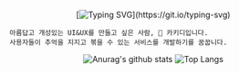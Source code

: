 <div align="center">
  <br /> <br /> <br />
  
   [![Typing SVG](https://readme-typing-svg.demolab.com?font=Reem+Kufi+Fun&weight=700&size=50&duration=2500&pause=1500&color=048ABF&center=true&vCenter=true&width=500&height=60&lines=Annyeong-haseyo!;KhakiD++imnida.)](https://git.io/typing-svg)

</div>

```
아름답고 개성있는 UI&UX를 만들고 싶은 사람, 🥏 카키디입니다. 
사용자들이 추억을 지지고 볶을 수 있는 서비스를 개발하기를 꿈꿉니다.
```

<div align="center">
  
![Anurag's github stats](https://github-readme-stats.vercel.app/api?username=khakhid&show_icons=true&theme=swift) ![Top Langs](https://github-readme-stats.vercel.app/api/top-langs/?username=khakhid&layout=compact&theme=swift)
</div>

